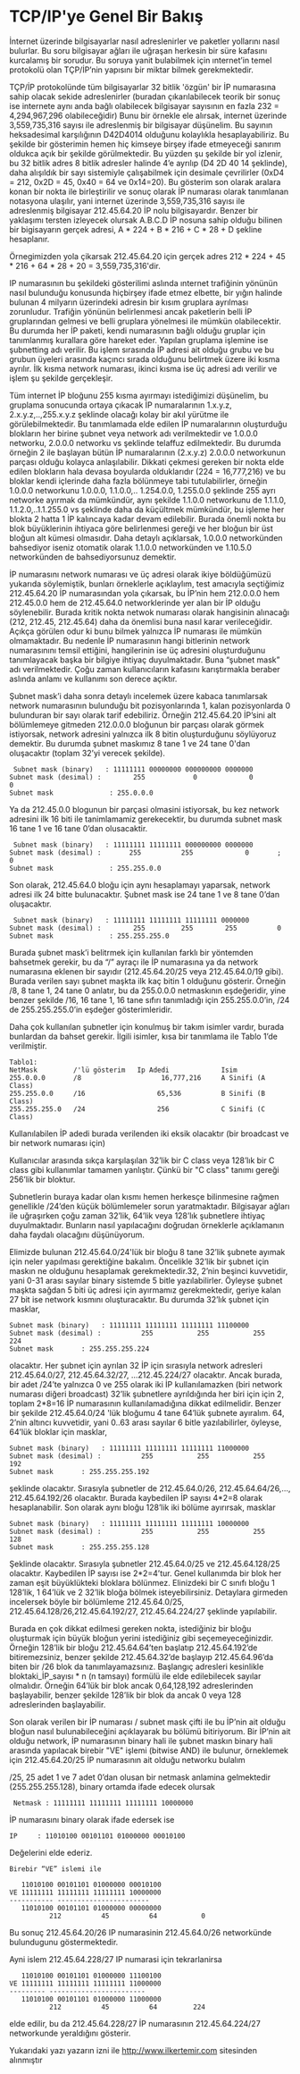 # TCP/IP'ye Genel Bir Bakış

İnternet üzerinde bilgisayarlar nasıl adreslenirler ve paketler
yollarını nasıl bulurlar. Bu soru bilgisayar ağları ile uğraşan
herkesin bir süre kafasını kurcalamış bir sorudur. Bu soruya yanit
bulabilmek için ınternet’in temel protokolü olan TÇP/İP’nin yapısını
bir miktar bilmek gerekmektedir.

TÇP/İP protokolünde tüm bilgisayarlar 32 bitlik 'özgün' bir İP
numarasına sahip olacak sekide adreslenirler (buradan çıkarılabilecek
teorik bir sonuç ise internete aynı anda bağlı olabilecek bilgisayar
sayısının en fazla 232 = 4,294,967,296 olabileceğidir) Bunu bir
örnekle ele alırsak, internet üzerinde 3,559,735,316 sayısı ile
adreslenmiş bir bilgisayar düşünelim. Bu sayının heksadesimal
karşılığının D42D4014 olduğunu kolaylıkla hesaplayabiliriz. Bu şekilde
bir gösterimin hemen hiç kimseye birşey ifade etmeyeceği sanırım
oldukca açık bir şekilde görülmektedir. Bu yüzden şu şekilde bir yol
izlenir, bu 32 bitlik adres 8 bitlik adresler halinde 4’e ayrılıp (D4
2D 40 14 şeklinde), daha alışıldık bir sayı sistemiyle çalışabilmek
için desimale çevrilirler (0xD4 = 212, 0x2D = 45, 0x40 = 64 ve
0x14=20). Bu gösterim son olarak aralara konan bir nokta ile
birleştirilir ve sonuç olarak İP numarası olarak tanımlanan notasyona
ulaşılır, yani internet üzerinde 3,559,735,316 sayısı ile adreslenmiş
bilgisayar 212.45.64.20 İP nolu bilgisayardır. Benzer bir yaklaşımı
tersten izleyecek olursak A.B.C.D İP nosuna sahip olduğu bilinen bir
bigisayarın gerçek adresi, A * 224 + B * 216 + C * 28 + D şekline
hesaplanır.

Örnegimizden yola çikarsak 212.45.64.20 için gerçek adres 212 * 224 +
45 * 216 + 64 * 28 + 20 = 3,559,735,316'dir.

IP numarasının bu şekildeki gösterilimi aslında ınternet trafiğinin
yönünün nasıl bulunduğu konusunda hiçbirşey ifade etmez elbette, bir
yığın halinde bulunan 4 milyarın üzerindeki adresin bir kısım gruplara
ayrılması zorunludur. Trafiğin yönünün belirlenmesi ancak paketlerin
belli İP gruplarından gelmesi ve belli gruplara yönelmesi ile mümkün
olabilecektir. Bu durumda her İP paketi, kendi numarasının bağlı
olduğu gruplar için tanımlanmış kurallara göre hareket eder. Yapılan
gruplama işlemine ise şubnetting adı verilir. Bu işlem sırasında İP
adresi ait olduğu grubu ve bu grubun üyeleri arasında kaçıncı sırada
olduğunu belirtmek üzere iki kısma ayrılır. İlk kısma network
numarası, ikinci kısma ise üç adresi adı verilir ve işlem şu şekilde
gerçekleşir.

Tüm internet İP bloğunu 255 kısma ayırmayı istediğimizi düşünelim, bu
gruplama sonucunda ortaya çıkacak İP numaralarının 1.x.y.z,
2.x.y.z,..,255.x.y.z şeklinde olacağı kolay bir akıl yürütme ile
görülebilmektedir. Bu tanımlamada elde edilen İP numaralarının
oluşturduğu blokların her birine şubnet veya network adı verilmektedir
ve 1.0.0.0 networku, 2.0.0.0 networku vs şeklinde telaffuz
edilmektedir. Bu durumda örneğin 2 ile başlayan bütün İP numaralarının
(2.x.y.z) 2.0.0.0 networkunun parçası olduğu kolayca
anlaşılabilir. Dikkati çekmesi gereken bir nokta elde edilen blokların
hala devasa boyularda olduklarıdır (224 = 16,777,216) ve bu bloklar
kendi içlerinde daha fazla bölünmeye tabi tutulabilirler, örneğin
1.0.0.0 networkunu 1.0.0.0, 1.1.0.0,.. 1.254.0.0, 1.255.0.0 şeklinde
255 ayrı networke ayırmak da mümkündür, aynı şekilde 1.1.0.0
networkunu de 1.1.1.0, 1.1.2.0,..1.1.255.0 vs şeklinde daha da
küçültmek mümkündür, bu işleme her blokta 2 hatta 1 İP kalıncaya kadar
devam edilebilir. Burada önemli nokta bu blok büyüklerinin ihtiyaca
göre belirlenmesi gereği ve her bloğun bir üst bloğun alt kümesi
olmasıdır. Daha detaylı açıklarsak, 1.0.0.0 networkünden bahsediyor
iseniz otomatik olarak 1.1.0.0 networkünden ve 1.10.5.0 networkünden
de bahsediyorsunuz demektir.

İP numarasını network numarası ve üç adresi olarak ikiye böldüğümüzü
yukarıda söylemiştik, bunları örneklerle açıklaylım, test amacıyla
seçtiğimiz 212.45.64.20 İP numarasından yola çıkarsak, bu İP’nin hem
212.0.0.0 hem 212.45.0.0 hem de 212.45.64.0 networklerinde yer alan
bir İP olduğu söylenebilir. Burada kritik nokta netwok numarası olarak
hangisinin alınacağı (212, 212.45, 212.45.64) daha da önemlisi buna
nasıl karar verileceğidir. Açıkça görülen odur ki bunu bilmek yalnızca
İP numarası ile mümkün olmamaktadır. Bu nedenle İP numarasının hangi
bitlerinin network numarasınını temsil ettiğini, hangilerinin ise üç
adresini oluşturduğunu tanımlayacak başka bir bilgiye ihtiyaç
duyulmaktadır. Buna “şubnet mask” adı verilmektedir. Çoğu zaman
kullanıcıların kafasını karıştırmakla beraber aslında anlamı ve
kullanımı son derece açıktır.

Şubnet mask’i daha sonra detaylı incelemek üzere kabaca tanımlarsak
network numarasının bulunduğu bit pozisyonlarında 1, kalan
pozisyonlarda 0 bulunduran bir sayı olarak tarif edebiliriz. Örneğin
212.45.64.20 İP’sini alt bölümlemeye gitmeden 212.0.0.0 bloğunun bir
parçası olarak görmek istiyorsak, network adresini yalnızca ilk 8
bitin oluşturduğunu söylüyoruz demektir. Bu durumda şubnet maskımız 8
tane 1 ve 24 tane 0'dan oluşacaktır (toplam 32’yi verecek şekilde).

```
 Subnet mask (binary)   : 11111111 00000000 000000000 0000000
Subnet mask (desimal) :        255            0             0          0
Subnet mask              : 255.0.0.0
```

Ya da 212.45.0.0 blogunun bir parçasi olmasini istiyorsak, bu kez
network adresini ilk 16 biti ile tanimlamamiz gerekecektir, bu durumda
subnet mask 16 tane 1 ve 16 tane 0’dan olusacaktir.

```
 Subnet mask (binary)   : 11111111 11111111 000000000 0000000
Subnet mask (desimal) :       255          255             0       ;    0
Subnet mask              : 255.255.0.0
```

Son olarak, 212.45.64.0 bloğu için aynı hesaplamayı yaparsak, network
adresi ilk 24 bitte bulunacaktır. Şubnet mask ise 24 tane 1 ve 8 tane
0’dan oluşacaktır.

```
 Subnet mask (binary)   : 11111111 11111111 11111111 0000000
Subnet mask (desimal) :        255         255        255          0
Subnet mask              : 255.255.255.0
```

Burada şubnet mask’i belitrmek için kullanılan farklı bir yöntemden
bahsetmek gerekir, bu da “/” ayraçı ile İP numarasına ya da network
numarasına eklenen bir sayıdır (212.45.64.20/25 veya 212.45.64.0/19
gibi). Burada verilen sayı şubnet maşkta ilk kaç bitin 1 olduğunu
gösterir. Örneğin /8, 8 tane 1, 24 tane 0 anlatır, bu da 255.0.0.0
netmaskının eşdeğeridir, yine benzer şekilde /16, 16 tane 1, 16 tane
sıfırı tanımladığı için 255.255.0.0’in, /24 de 255.255.255.0’in
eşdeğer gösterimleridir.

Daha çok kullanılan şubnetler için konulmuş bir takım isimler vardır,
burada bunlardan da bahset gerekir. İlgili isimler, kısa bir tanımlama
ile Tablo 1’de verilmiştir.

```
Tablo1:
NetMask         /'lü gösterim   Ip Adedi             Isim
255.0.0.0       /8                    16,777,216     A Sinifi (A Class)
255.255.0.0     /16                  65,536          B Sinifi (B Class)
255.255.255.0   /24                  256             C Sinifi (C Class)
```

Kullanılabilen İP adedi burada verilenden iki eksik olacaktır (bir
broadcast ve bir network numarası için)

Kullanıcılar arasında sıkça karşılaşılan 32’lik bir C class veya
128’lık bir C class gibi kullanımlar tamamen yanlıştır. Çünkü bir "C
class" tanımı gereği 256’lik bir bloktur.

Şubnetlerin buraya kadar olan kısmı hemen herkesçe bilinmesine rağmen
genellikle /24’den küçük bölümlemeler sorun yaratmaktadır. Bilgisayar
ağları ile uğraşırken çoğu zaman 32’lik, 64’lik veya 128’lık
şubnetlere ihtiyaç duyulmaktadır. Bunların nasıl yapılacağını doğrudan
örneklerle açıklamanın daha faydalı olacağını düşünüyorum.

Elimizde bulunan 212.45.64.0/24'lük bir bloğu 8 tane 32’lik şubnete
ayımak için neler yapılması gerektiğine bakalım. Öncelikle 32’lik bir
şubnet için maskın ne olduğunu hesaplamak gerekmektedir.32, 2’nin
beşinci kuvvetidir, yani 0-31 arası sayılar binary sistemde 5 bitle
yazılabilirler. Öyleyse şubnet maşkta sağdan 5 biti üç adresi için
ayırmamız gerekmektedir, geriye kalan 27 bit ise network kısmını
oluşturacaktır. Bu durumda 32’lık şubnet için masklar,

```
Subnet mask (binary)   : 11111111 11111111 11111111 11100000
Subnet mask (desimal) :          255           255           255           224
Subnet mask       : 255.255.255.224
```

olacaktır. Her şubnet için ayrılan 32 İP için sırasıyla network
adresleri 212.45.64.0/27, 212.45.64.32/27, ...212.45.224/27
olacaktır. Ancak burada, bir adet /24’te yalnızca 0 ve 255 olarak iki
İP kullanılamazken (biri network numarası diğeri broadcast) 32’lik
şubnetlere ayrıldığında her biri için için 2, toplam 2*8=16 İP
numarasının kullanılamadığına dikkat edilmelidir. Benzer bir şekilde
212.45.64.0/24 'lük bloğumu 4 tane 64’lük şubnete ayıralım. 64, 2’nin
altıncı kuvvetidir, yani 0..63 arası sayılar 6 bitle yazılabilirler,
öyleyse, 64’lük bloklar için masklar,

```
Subnet mask (binary)   : 11111111 11111111 11111111 11000000
Subnet mask (desimal) :          255           255           255           192
Subnet mask       : 255.255.255.192
```

şeklinde olacaktır. Sırasıyla şubnetler de 212.45.64.0/26,
212.45.64.64/26,..., 212.45.64.192/26 olacaktır. Burada kaybedilen İP
sayısı 4*2=8 olarak hesaplanabilir. Son olarak aynı bloğu 128’lik iki
bölüme ayırırsak, masklar

```
Subnet mask (binary)   : 11111111 11111111 11111111 10000000
Subnet mask (desimal) :          255           255           255           128
Subnet mask       : 255.255.255.128
```

Şeklinde olacaktır. Sırasıyla şubnetler 212.45.64.0/25 ve
212.45.64.128/25 olacaktır. Kaybedilen İP sayısı ise 2*2=4’tur. Genel
kullanımda bir blok her zaman eşit büyüklükteki bloklara
bölünmez. Elinizdeki bir C sınıfı bloğu 1 128’lik, 1 64’lük ve 2
32’lik bloğa bölmek isteyebilirsiniz. Detaylara girmeden incelersek
böyle bir bölümleme 212.45.64.0/25, 212.45.64.128/26,212.45.64.192/27,
212.45.64.224/27 şeklinde yapılabilir.

Burada en çok dikkat edilmesi gereken nokta, istediğiniz bir bloğu
oluşturmak için büyük bloğun yerini istediğiniz gibi
seçemeyeceğinizdir. Örneğin 128’lik bir bloğu 212.45.64.64’ten
başlatıp 212.45.64.192’de bitiremezsiniz, benzer şekilde
212.45.64.32’de başlayıp 212.45.64.96’da biten bir /26 blok da
tanımlayamazsınız. Başlangıç adresleri kesinlikle bloktaki_İP_sayısı *
n (n tamsayı) formülü ile elde edilebilecek sayılar olmalıdır. Örneğin
64’lük bir blok ancak 0,64,128,192 adreslerinden başlayabilir, benzer
şekilde 128’lik bir blok da ancak 0 veya 128 adreslerinden
başlayabilir.

Son olarak verilen bir İP numarası / subnet mask çifti ile bu İP’nin
ait olduğu bloğun nasıl bulunabileceğini açıklayarak bu bölümü
bitiriyorum. Bir İP’nin ait olduğu network, İP numarasının binary hali
ile şubnet maskın binary hali arasında yapılacak birebir "VE" işlemi
(bitwise AND) ile bulunur, örneklemek için 212.45.64.20/25 İP
numarasının ait olduğu networku bulalım

/25, 25 adet 1 ve 7 adet 0’dan olusan bir netmask anlamina gelmektedir
(255.255.255.128), binary ortamda ifade edecek olursak

```
 Netmask : 11111111 11111111 11111111 10000000
```

İP numarasını binary olarak ifade edersek ise

```
IP     : 11010100 00101101 01000000 00010100
```

Değelerini elde ederiz.

```
Birebir “VE” islemi ile

   11010100 00101101 01000000 00010100
VE 11111111 11111111 11111111 10000000
----------- -----------------------
   11010100 00101101 01000000 00000000
          212          45          64           0
```

Bu sonuç 212.45.64.20/26 IP numarasinin 212.45.64.0/26 networkünde
bulundugunu göstermektedir.

Ayni islem 212.45.64.228/27 IP numarasi için tekrarlanirsa

```
   11010100 00101101 01000000 11100100
VE 11111111 11111111 11111111 11000000
--------- ------------------------
   11010100 00101101 01000000 11000000
          212          45          64         224
```

elde edilir, bu da 212.45.64.228/27 İP numarasının 212.45.64.224/27
networkunde yeraldığını gösterir.

Yukarıdaki yazı yazarın izni ile http://www.ilkertemir.com sitesinden
alınmıştır

